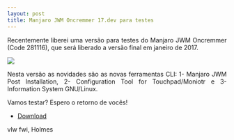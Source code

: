 ```yaml
---
layout: post
title: Manjaro JWM Oncremmer 17.dev para testes 
---
```


<p style="text-align: justify;">Recentemente liberei uma versão para testes do Manjaro JWM Oncremmer (Code 281116), que será liberado a versão final em janeiro de 2017.</p>

<img src="http://www.auplod.com/u/udoalp8c80e.png">

<p style="text-align: justify;">Nesta versão as novidades são as novas ferramentas CLI: 1- Manjaro JWM Post Installation, 2- Configuration Tool for Touchpad/Moniotr e 3- Information System GNU/Linux.</p>

<p style="text-align: justify;">Vamos testar? Espero o retorno de vocês!</p>

* [Download](https://sourceforge.net/projects/holmeslinux/files/Manjaro%20JWM%2016.dev/Code%20281116/)

vlw fwi, Holmes
